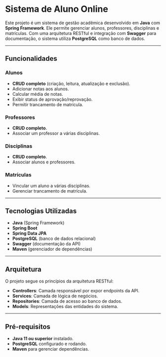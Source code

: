 # Sistema de Aluno Online

Este projeto é um sistema de gestão acadêmica desenvolvido em **Java** com **Spring Framework**. Ele permite gerenciar alunos, professores, disciplinas e matrículas. Com uma arquitetura RESTful e integração com **Swagger** para documentação, o sistema utiliza **PostgreSQL** como banco de dados.

---

## Funcionalidades

### Alunos
- **CRUD completo** (criação, leitura, atualização e exclusão).
- Adicionar notas aos alunos.
- Calcular média de notas.
- Exibir status de aprovação/reprovação.
- Permitir trancamento de matrícula.

### Professores
- **CRUD completo**.
- Associar um professor a várias disciplinas.

### Disciplinas
- **CRUD completo**.
- Associar alunos e professores.

### Matrículas
- Vincular um aluno a várias disciplinas.
- Gerenciar trancamento de matrícula.

---

## Tecnologias Utilizadas

- **Java** (Spring Framework)
- **Spring Boot**
- **Spring Data JPA**
- **PostgreSQL** (banco de dados relacional)
- **Swagger** (documentação da API)
- **Maven** (gerenciador de dependências)

---

## Arquitetura

O projeto segue os princípios da arquitetura RESTful:
- **Controllers**: Camada responsável por expor endpoints da API.
- **Services**: Camada de lógica de negócios.
- **Repositories**: Camada de acesso ao banco de dados.
- **Models**: Representações das entidades do sistema.

---

## Pré-requisitos

- **Java 11 ou superior** instalado.
- **PostgreSQL** configurado e rodando.
- **Maven** para gerenciar dependências.
